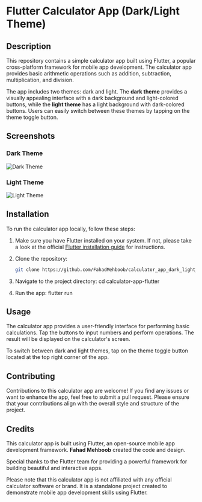 # Flutter Calculator App (Dark/Light Theme)

## Description

This repository contains a simple calculator app built using Flutter, a popular cross-platform framework for mobile app development. The calculator app provides basic arithmetic operations such as addition, subtraction, multiplication, and division.

The app includes two themes: dark and light. The **dark theme** provides a visually appealing interface with a dark background and light-colored buttons, while the **light theme** has a light background with dark-colored buttons. Users can easily switch between these themes by tapping on the theme toggle button.

## Screenshots

### Dark Theme
![Dark Theme](https://github.com/FahadMehboob/calculator_app_dark_light_theme/assets/57399229/577ea9a1-a88e-424f-9546-42d9c8b0219f)

### Light Theme
![Light Theme](https://github.com/FahadMehboob/calculator_app_dark_light_theme/assets/57399229/c680f33d-55f6-40a5-a12b-d0eb52e72607)

## Installation

To run the calculator app locally, follow these steps:

1. Make sure you have Flutter installed on your system. If not, please take a look at the official [Flutter installation guide](https://flutter.dev/docs/get-started/install) for instructions.

2. Clone the repository:
   ```bash
   git clone https://github.com/FahadMehboob/calculator_app_dark_light_theme.git

3. Navigate to the project directory:
      cd calculator-app-flutter
   
5. Run the app:
     flutter run

## Usage
The calculator app provides a user-friendly interface for performing basic calculations. Tap the buttons to input numbers and perform operations. The result will be displayed on the calculator's screen.

To switch between dark and light themes, tap on the theme toggle button located at the top right corner of the app.

## Contributing
Contributions to this calculator app are welcome! If you find any issues or want to enhance the app, feel free to submit a pull request. Please ensure that your contributions align with the overall style and structure of the project.

## Credits
This calculator app is built using Flutter, an open-source mobile app development framework. **Fahad Mehboob** created the code and design.

Special thanks to the Flutter team for providing a powerful framework for building beautiful and interactive apps.

Please note that this calculator app is not affiliated with any official calculator software or brand. It is a standalone project created to demonstrate mobile app development skills using Flutter.
